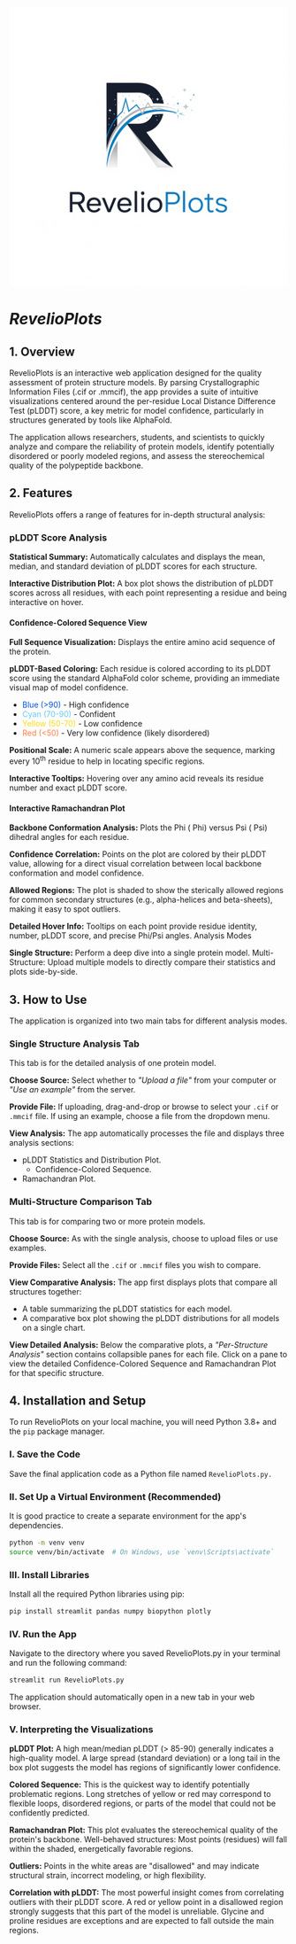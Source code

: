 ![Logo](RevelioPlots-logo.png)

# *RevelioPlots*

## 1. Overview
RevelioPlots is an interactive web application designed for the quality assessment of protein structure models. By parsing Crystallographic Information Files (.cif or .mmcif), the app provides a suite of intuitive visualizations centered around the per-residue Local Distance Difference Test (pLDDT) score, a key metric for model confidence, particularly in structures generated by tools like AlphaFold.

The application allows researchers, students, and scientists to quickly analyze and compare the reliability of protein models, identify potentially disordered or poorly modeled regions, and assess the stereochemical quality of the polypeptide backbone.

## 2. Features
RevelioPlots offers a range of features for in-depth structural analysis:

### pLDDT Score Analysis

**Statistical Summary:** Automatically calculates and displays the mean, median, and standard deviation of pLDDT scores for each structure.

**Interactive Distribution Plot:** A box plot shows the distribution of pLDDT scores across all residues, with each point representing a residue and being interactive on hover.

#### Confidence-Colored Sequence View

**Full Sequence Visualization:** Displays the entire amino acid sequence of the protein.

**pLDDT-Based Coloring:** Each residue is colored according to its pLDDT score using the standard AlphaFold color scheme, providing an immediate visual map of model confidence.

- <span style="color:#0053D6">Blue (>90)</span> - High confidence
- <span style="color:#65CBF3">Cyan (70-90)</span> - Confident
- <span style="color:#FFDB13">Yellow (50-70)</span> - Low confidence
- <span style="color:#FF7D45">Red (&lt;50)</span> - Very low confidence (likely disordered)

**Positional Scale:** A numeric scale appears above the sequence, marking every 10<sup>th</sup> residue to help in locating specific regions.

**Interactive Tooltips:** Hovering over any amino acid reveals its residue number and exact pLDDT score.

#### Interactive Ramachandran Plot

**Backbone Conformation Analysis:** Plots the Phi (
Phi) versus Psi (
Psi) dihedral angles for each residue.

**Confidence Correlation:** Points on the plot are colored by their pLDDT value, allowing for a direct visual correlation between local backbone conformation and model confidence.

**Allowed Regions:** The plot is shaded to show the sterically allowed regions for common secondary structures (e.g., alpha-helices and beta-sheets), making it easy to spot outliers.

**Detailed Hover Info:** Tooltips on each point provide residue identity, number, pLDDT score, and precise Phi/Psi angles.
Analysis Modes

**Single Structure:** Perform a deep dive into a single protein model.
Multi-Structure: Upload multiple models to directly compare their statistics and plots side-by-side.

## 3. How to Use

The application is organized into two main tabs for different analysis modes.

### Single Structure Analysis Tab
This tab is for the detailed analysis of one protein model.

**Choose Source:** Select whether to *"Upload a file"* from your computer or *"Use an example"* from the server.

**Provide File:**
If uploading, drag-and-drop or browse to select your `.cif` or `.mmcif` file. If using an example, choose a file from the dropdown menu.

**View Analysis:** The app automatically processes the file and displays three analysis sections:
- pLDDT Statistics and Distribution Plot.
    - Confidence-Colored Sequence.
- Ramachandran Plot.

### Multi-Structure Comparison Tab
This tab is for comparing two or more protein models.

**Choose Source:** As with the single analysis, choose to upload files or use examples.

**Provide Files:** Select all the `.cif` or `.mmcif` files you wish to compare.

**View Comparative Analysis:** The app first displays plots that compare all structures together:
- A table summarizing the pLDDT statistics for each model.
- A comparative box plot showing the pLDDT distributions for all models on a single chart.

**View Detailed Analysis:** Below the comparative plots, a *"Per-Structure Analysis"* section contains collapsible panes for each file. Click on a pane to view the detailed Confidence-Colored Sequence and Ramachandran Plot for that specific structure.

## 4. Installation and Setup

To run RevelioPlots on your local machine, you will need Python 3.8+ and the `pip` package manager.

### I. Save the Code
Save the final application code as a Python file named `RevelioPlots.py.`

### II. Set Up a Virtual Environment (Recommended)
It is good practice to create a separate environment for the app's dependencies.

```bash
python -m venv venv
source venv/bin/activate  # On Windows, use `venv\Scripts\activate`
```
### III. Install Libraries
Install all the required Python libraries using pip:

```Bash
pip install streamlit pandas numpy biopython plotly
```
### IV. Run the App
Navigate to the directory where you saved RevelioPlots.py in your terminal and run the following command:

```Bash
streamlit run RevelioPlots.py
```
The application should automatically open in a new tab in your web browser.

### V. Interpreting the Visualizations

**pLDDT Plot:** A high mean/median pLDDT (> 85-90) generally indicates a high-quality model. A large spread (standard deviation) or a long tail in the box plot suggests the model has regions of significantly lower confidence.

**Colored Sequence:** This is the quickest way to identify potentially problematic regions. Long stretches of yellow or red may correspond to flexible loops, disordered regions, or parts of the model that could not be confidently predicted.

**Ramachandran Plot:** This plot evaluates the stereochemical quality of the protein's backbone.
Well-behaved structures: Most points (residues) will fall within the shaded, energetically favorable regions.

**Outliers:** Points in the white areas are "disallowed" and may indicate structural strain, incorrect modeling, or high flexibility.

**Correlation with pLDDT:** The most powerful insight comes from correlating outliers with their pLDDT score. A red or yellow point in a disallowed region strongly suggests that this part of the model is unreliable. Glycine and proline residues are exceptions and are expected to fall outside the main regions.